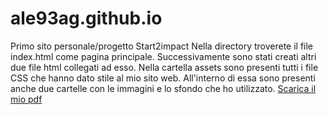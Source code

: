 # ale93ag.github.io
Primo sito personale/progetto Start2impact
Nella directory troverete il file index.html come pagina principale. Successivamente sono stati creati altri due file html collegati ad esso.
Nella cartella assets sono presenti tutti i file CSS che hanno dato stile al mio sito web.
All'interno di essa sono presenti anche due cartelle con le immagini e lo sfondo che ho utilizzato.
[Scarica il mio pdf](Progetto_HTML_e_CSS_di_Alessandra_Galotta/Presentazione_Sito_Personale)
